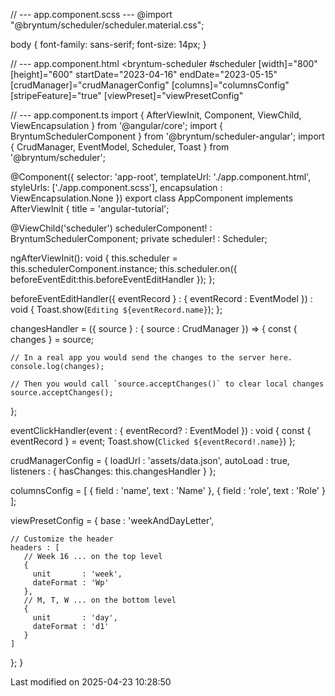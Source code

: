 // --- app.component.scss ---
@import "@bryntum/scheduler/scheduler.material.css";

body {
    font-family: sans-serif;
    font-size: 14px;
}

// --- app.component.html
<bryntum-scheduler
  #scheduler
  [width]="800"
  [height]="600"
  startDate="2023-04-16"
  endDate="2023-05-15"
  [crudManager]="crudManagerConfig"
  [columns]="columnsConfig"
  [stripeFeature]="true"
  [viewPreset]="viewPresetConfig"
></bryntum-scheduler>

// --- app.component.ts
import { AfterViewInit, Component, ViewChild, ViewEncapsulation } from '@angular/core';
import { BryntumSchedulerComponent } from '@bryntum/scheduler-angular';
import { CrudManager, EventModel, Scheduler, Toast } from '@bryntum/scheduler';

@Component({
  selector: 'app-root',
  templateUrl: './app.component.html',
  styleUrls: ['./app.component.scss'],
  encapsulation : ViewEncapsulation.None
})
export class AppComponent implements AfterViewInit {
  title = 'angular-tutorial';

  @ViewChild('scheduler') schedulerComponent! : BryntumSchedulerComponent;
  private scheduler! : Scheduler;

  ngAfterViewInit(): void {
    this.scheduler = this.schedulerComponent.instance;
    this.scheduler.on({
      beforeEventEdit:this.beforeEventEditHandler
    });
  };

  beforeEventEditHandler({ eventRecord } : { eventRecord : EventModel }) : void {
    Toast.show(`Editing ${eventRecord.name}`);
  };

  changesHandler = ({ source } : { source : CrudManager }) => {
    const { changes } = source;

    // In a real app you would send the changes to the server here.
    console.log(changes);

    // Then you would call `source.acceptChanges()` to clear local changes
    source.acceptChanges();
  };

  eventClickHandler(event : { eventRecord? : EventModel }) : void {
    const { eventRecord } = event;
    Toast.show(`Clicked ${eventRecord!.name}`)
  };

  crudManagerConfig = {
    loadUrl   : 'assets/data.json',
    autoLoad  : true,
    listeners : {
      hasChanges: this.changesHandler
    }
  };

  columnsConfig = [
    {
        field : 'name',
        text  : 'Name'
    },
    {
        field : 'role',
        text  : 'Role'
    }
  ];

  viewPresetConfig = {
    base : 'weekAndDayLetter',

    // Customize the header
    headers : [
       // Week 16 ... on the top level
       {
         unit       : 'week',
         dateFormat : 'Wp'
       },
       // M, T, W ... on the bottom level
       {
         unit       : 'day',
         dateFormat : 'd1'
       }
    ]
  };
}



<p class="last-modified">Last modified on 2025-04-23 10:28:50</p>